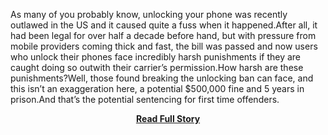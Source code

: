 <p>As many of you probably know, unlocking your phone was recently outlawed in the US and it caused quite a fuss when it happened.After all, it had been legal for over half a decade before hand, but with pressure from mobile providers coming thick and fast, the bill was passed and now users who unlock their phones face incredibly harsh punishments if they are caught doing so outwith their carrier’s permission.How harsh are these punishments?Well, those found breaking the unlocking ban can face, and this isn’t an exaggeration here, a potential $500,000 fine and 5 years in prison.And that’s the potential sentencing for first time offenders.</p>
<center><p><a href="http://www.kumulos.com/2013/03/18/unlocking-battle-kumulos-backend-as-a-service/" style='padding:25px; font-sze:18px; font-weight: bold;'>Read Full Story</a></p></center>
